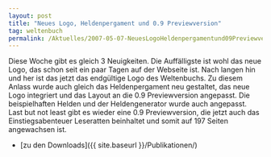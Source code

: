 ```yaml
---
layout: post
title: "Neues Logo, Heldenpergament und 0.9 Previewversion"
tag: weltenbuch
permalink: /Aktuelles/2007-05-07-NeuesLogoHeldenpergamentund09Previewversion
---
```


Diese Woche gibt es gleich 3 Neuigkeiten. Die Auffälligste ist wohl das neue Logo, das schon seit ein paar Tagen auf der Webseite ist. Nach langen hin und her ist das jetzt das endgültige Logo des Weltenbuchs. Zu diesem Anlass wurde auch gleich das Heldenpergament neu gestaltet, das neue Logo integriert und das Layout an die 0.9 Previewversion angepasst. Die beispielhaften Helden und der Heldengenerator wurde auch angepasst. Last but not least gibt es wieder eine 0.9 Previewversion, die jetzt auch das Einstiegsabenteuer Leseratten beinhaltet und somit auf 197 Seiten angewachsen ist.

- [zu den Downloads]({{ site.baseurl }}/Publikationen/)
